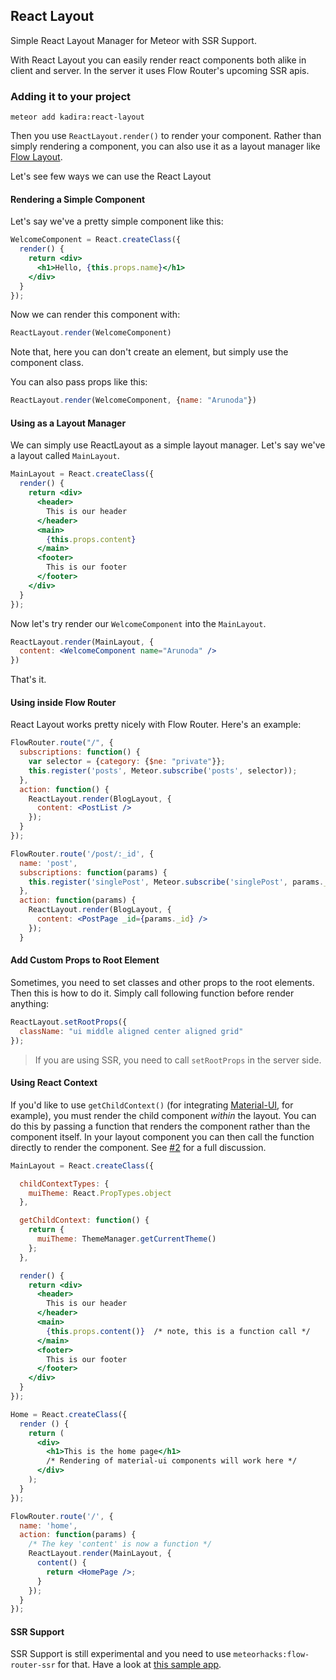 ## React Layout

Simple React Layout Manager for Meteor with SSR Support.

With React Layout you can easily render react components both alike in client and server. In the server it uses Flow Router's upcoming SSR apis.

### Adding it to your project

~~~
meteor add kadira:react-layout
~~~

Then you use `ReactLayout.render()` to render your component. Rather than simply rendering a component, you can also use it as a layout manager like [Flow Layout](https://github.com/meteorhacks/flow-layout). 

Let's see few ways we can use the React Layout

#### Rendering a Simple Component

Let's say we've a pretty simple component like this:

```jsx
WelcomeComponent = React.createClass({
  render() {
    return <div>
      <h1>Hello, {this.props.name}</h1>
    </div>
  }
});
```

Now we can render this component with:

```js
ReactLayout.render(WelcomeComponent)
```

Note that, here you can don't create an element, but simply use the component class.

You can also pass props like this:

```js
ReactLayout.render(WelcomeComponent, {name: "Arunoda"})
```

#### Using as a Layout Manager

We can simply use ReactLayout as a simple layout manager. Let's say we've a layout called `MainLayout`.

```jsx
MainLayout = React.createClass({
  render() {
    return <div>
      <header>
        This is our header
      </header>
      <main>
        {this.props.content}
      </main>
      <footer>
        This is our footer
      </footer>
    </div>
  }
});
```

Now let's try render our `WelcomeComponent` into the `MainLayout`.

```jsx
ReactLayout.render(MainLayout, {
  content: <WelcomeComponent name="Arunoda" />
})
```

That's it.

#### Using inside Flow Router

React Layout works pretty nicely with Flow Router. Here's an example:

~~~jsx
FlowRouter.route("/", {
  subscriptions: function() {
    var selector = {category: {$ne: "private"}};
    this.register('posts', Meteor.subscribe('posts', selector));
  },
  action: function() {
    ReactLayout.render(BlogLayout, {
      content: <PostList />
    });
  }
});

FlowRouter.route('/post/:_id', {
  name: 'post',
  subscriptions: function(params) {
    this.register('singlePost', Meteor.subscribe('singlePost', params._id));
  },
  action: function(params) {
    ReactLayout.render(BlogLayout, {
      content: <PostPage _id={params._id} />
    });
  }

~~~

#### Add Custom Props to Root Element

Sometimes, you need to set classes and other props to the root elements. Then this is how to do it. Simply call following function before render anything:

~~~js
ReactLayout.setRootProps({
  className: "ui middle aligned center aligned grid"
});
~~~

> If you are using SSR, you need to call `setRootProps` in the server side.

#### Using React Context 

If you'd like to use `getChildContext()` (for integrating [Material-UI](https://github.com/callemall/material-ui), for example), you must render the child component *within* the layout. You can do this by passing a function that renders the component rather than the component itself. In your layout component you can then call the function directly to render the component. See [#2](https://github.com/kadirahq/meteor-react-layout/issues/2) for a full discussion.

~~~jsx
MainLayout = React.createClass({

  childContextTypes: {
    muiTheme: React.PropTypes.object
  },

  getChildContext: function() {
    return {
      muiTheme: ThemeManager.getCurrentTheme()
    };
  },

  render() {
    return <div>
      <header>
        This is our header
      </header>
      <main>
        {this.props.content()}  /* note, this is a function call */
      </main>
      <footer>
        This is our footer
      </footer>
    </div>
  }
});

Home = React.createClass({
  render () {
    return (
      <div>
        <h1>This is the home page</h1>
        /* Rendering of material-ui components will work here */
      </div>
    );
  }
});

FlowRouter.route('/', {
  name: 'home',
  action: function(params) {
    /* The key 'content' is now a function */
    ReactLayout.render(MainLayout, {
      content() {
        return <HomePage />;
      }
    });
  }
});
~~~

#### SSR Support

SSR Support is still experimental and you need to use `meteorhacks:flow-router-ssr` for that. Have a look at [this sample app](https://github.com/arunoda/hello-react-meteor).
